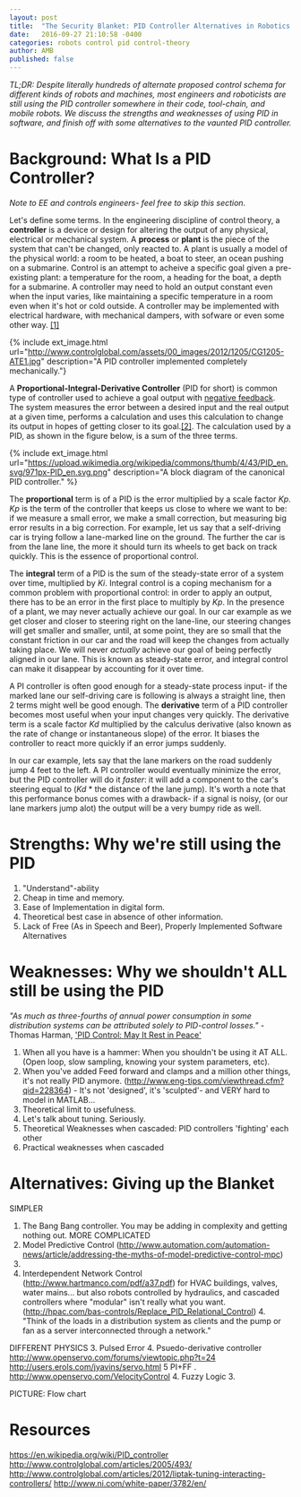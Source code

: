 ```yaml
---
layout: post
title:  "The Security Blanket: PID Controller Alternatives in Robotics Software."
date:   2016-09-27 21:10:58 -0400
categories: robots control pid control-theory
author: AMB
published: false
---
```

*TL;DR: Despite literally hundreds of alternate proposed control schema for different kinds of robots and machines, most engineers and roboticists are still using the PID controller somewhere in their code, tool-chain, and mobile robots. We discuss the strengths and weaknesses of using PID in software, and finish off with some alternatives to the vaunted PID controller.*

# Background: What Is a PID Controller?
*Note to EE and controls engineers- feel free to skip this section.*

Let's define some terms.  In the engineering discipline of control theory, a  **controller** is a device or design for altering the output of any physical, electrical or mechanical system. A **process** or **plant** is the piece of the system that can't be changed, only reacted to. A plant is usually a model of the physical world: a room to be heated, a boat to steer, an ocean pushing on a submarine.  Control is an attempt to acheive a specific goal given a pre-existing plant: a temperature for the room, a heading for the boat, a depth for a submarine.  A controller may need to hold an output constant even when the input varies, like maintaining a specific temperature in a room even when it's hot or cold outside.  A controller may be implemented  with electrical hardware, with mechanical dampers, with sofware or even some other way. [[1]](https://en.wikipedia.org/wiki/Controller_(control_theory))

{% include ext_image.html url="http://www.controlglobal.com/assets/00_images/2012/1205/CG1205-ATE1.jpg" description="A PID controller implemented completely mechanically."}

A **Proportional-Integral-Derivative Controller** (PID for short) is common type of controller used to achieve a goal output with [negative feedback](https://en.wikipedia.org/wiki/Negative_feedback). The system measures the error between a desired input and the real output at a given time, performs a calculation and uses this calculation to change its output in hopes of getting closer to its goal.[[2]](https://en.wikipedia.org/wiki/PID_controller).   The calculation used by a PID, as shown in the figure below, is a sum of the three terms. 

{% include ext_image.html url="https://upload.wikimedia.org/wikipedia/commons/thumb/4/43/PID_en.svg/971px-PID_en.svg.png" description="A block diagram of the canonical PID controller." %} 
  
The **proportional** term is of a PID is the error multiplied by a scale factor *Kp*.  *Kp* is the term of the controller that keeps us close to where we want to be: if we measure a small error, we make a small correction, but measuring big error results in a big correction.  For example, let us say that a self-driving car is trying follow a lane-marked line on the ground. The further the car is from the lane line, the more it should turn its wheels to get back on track quickly.  This is the essence of proportional control. 

The **integral** term of a PID is the sum of the steady-state error of a system over time, multiplied by *Ki*.  Integral control is a coping mechanism for a common problem with proportional control:  in order to apply an output, there has to be an error in the first place to multiply by *Kp*.  In the presence of a plant, we may never actually achieve our goal.   In our car example as we get closer and closer to steering right on the lane-line, our steering changes will get smaller and smaller, until, at some point, they are so small that the constant friction in our car and the road will keep the changes from actually taking place. We will never *actually* achieve our goal of being perfectly aligned in our lane.  This is known as steady-state error, and integral control can make it disappear by accounting for it over time. 
 
A PI controller is often good enough for a steady-state process input- if the marked lane our self-driving care is following is always a straight line, then 2 terms might well be good enough. The **derivative** term of a PID controller becomes most useful when your input changes very quickly.  The derivative term is a scale factor *Kd* multiplied by the calculus derivative (also known as the rate of change or instantaneous slope) of the error.  It biases the controller to react more quickly if an error jumps suddenly.

 In our car example, lets say that the lane markers on the road suddenly jump 4 feet to the left. A PI controller would eventually minimize the error, but the PID controller will do it *faster*: it will add a component to the car's steering equal to (*Kd* * the distance of the lane jump).    It's worth a note that this performance bonus comes with a drawback- if a signal is noisy, (or our lane markers jump alot) the output will be a very bumpy ride as well. 



# Strengths: Why we're still using the PID
1. "Understand"-ability
2. Cheap in time and memory. 
2. Ease of Implementation in digital form.
2. Theoretical best case in absence of other information.
3. Lack of Free (As in Speech and Beer), Properly Implemented Software Alternatives

# Weaknesses: Why we shouldn't ALL still be using the PID

*"As much as three-fourths of annual power consumption in some distribution systems can be attributed solely to PID-control losses."*
		 -Thomas Harman, ['PID Control: May It Rest in Peace'](http://www.hartmanco.com/pdf/a37.pdf)

1.  When all you have is a hammer: When you shouldn't be using it AT ALL. (Open loop, slow sampling, knowing your system parameters, etc).
2. When you've added Feed forward and clamps and a million other things, it's not really PID anymore. (http://www.eng-tips.com/viewthread.cfm?qid=228364) - It's not 'designed', it's 'sculpted'- and VERY hard to model in MATLAB...
3. Theoretical limit to usefulness. 
2.  Let's talk about tuning. Seriously. 
3.  Theoretical Weaknesses when cascaded: PID controllers 'fighting' each other 
4.  Practical weaknesses when cascaded

# Alternatives: Giving up the Blanket
SIMPLER
1. The Bang Bang controller.  You may be adding in complexity and getting nothing out. 
MORE COMPLICATED 
2. Model Predictive Control (http://www.automation.com/automation-news/article/addressing-the-myths-of-model-predictive-control-mpc) 
3. 
2. Interdependent Network Control (http://www.hartmanco.com/pdf/a37.pdf)  for HVAC buildings, valves, water mains... but also robots controlled by hydraulics, and cascaded controllers where "modular" isn't really what you want. (http://hpac.com/bas-controls/Replace_PID_Relational_Control)
	4. "Think of the loads in a distribution system as clients and the pump or fan as a server interconnected through a network." 

DIFFERENT PHYSICS 
3. Pulsed Error
4. Psuedo-derivative controller http://www.openservo.com/forums/viewtopic.php?t=24  http://users.erols.com/jyavins/servo.html
5 PI+FF . http://www.openservo.com/VelocityControl
4. Fuzzy Logic 
	3. 
 
PICTURE: Flow chart 

# Resources
https://en.wikipedia.org/wiki/PID_controller
http://www.controlglobal.com/articles/2005/493/
http://www.controlglobal.com/articles/2012/liptak-tuning-interacting-controllers/
http://www.ni.com/white-paper/3782/en/
